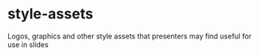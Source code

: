 # style-assets
Logos, graphics and other style assets that presenters may find useful for use in slides

